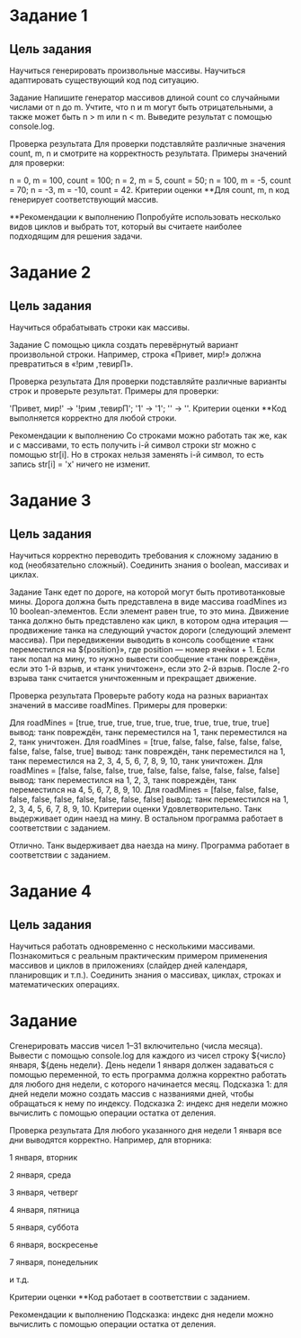 # Задание 1
## Цель задания
Научиться генерировать произвольные массивы. Научиться адаптировать существующий код под ситуацию.

Задание
Напишите генератор массивов длиной count со случайными числами от n до m. Учтите, что n и m могут быть отрицательными, а также может быть n > m или n < m. Выведите результат с помощью console.log.

Проверка результата
Для проверки подставляйте различные значения count, m, n и смотрите на корректность результата. Примеры значений для проверки:

n = 0, m = 100, count = 100;
n = 2, m = 5, count = 50;
n = 100, m = -5, count = 70;
n = -3, m = -10, count = 42.
Критерии оценки
**Для count, m, n код генерирует соответствующий массив.

**Рекомендации к выполнению
Попробуйте использовать несколько видов циклов и выбрать тот, который вы считаете наиболее подходящим для решения задачи.



# Задание 2
## Цель задания
Научиться обрабатывать строки как массивы.

Задание
С помощью цикла создать перевёрнутый вариант произвольной строки. Например, строка «Привет, мир!» должна превратиться в «!рим ,тевирП».

Проверка результата
Для проверки подставляйте различные варианты строк и проверьте результат. Примеры для проверки:

'Привет, мир!' → '!рим ,тевирП';
'1' → '1';
'' → ''.
Критерии оценки
**Код выполняется корректно для любой строки.

Рекомендации к выполнению
Со строками можно работать так же, как и с массивами, то есть получить i-й символ строки str можно с помощью str[i]. Но в строках нельзя заменять i-й символ, то есть запись str[i] = 'x' ничего не изменит.



# Задание 3
## Цель задания
Научиться корректно переводить требования к сложному заданию в код (необязательно сложный). Соединить знания о boolean, массивах и циклах.

Задание
Танк едет по дороге, на которой могут быть противотанковые мины. Дорога должна быть представлена в виде массива roadMines из 10 boolean-элементов. Если элемент равен true, то это мина. Движение танка должно быть представлено как цикл, в котором одна итерация — продвижение танка на следующий участок дороги (следующий элемент массива). При передвижении выводить в консоль сообщение «танк переместился на ${position}», где position — номер ячейки + 1. Если танк попал на мину, то нужно вывести сообщение «танк повреждён», если это 1-й взрыв, и «танк уничтожен», если это 2-й взрыв. После 2-го взрыва танк считается уничтоженным и прекращает движение.

Проверка результата
Проверьте работу кода на разных вариантах значений в массиве roadMines. Примеры для проверки:

Для roadMines = [true, true, true, true, true, true, true, true, true, true] вывод:  танк повреждён, танк переместился на 1, танк переместился на 2, танк уничтожен.
Для roadMines = [true, false, false, false, false, false, false, false, false, true] вывод: танк повреждён, танк переместился на 1,  танк переместился на 2, 3, 4, 5, 6, 7, 8, 9, 10, танк уничтожен.
Для roadMines = [false, false, false, true, false, false, false, false, false, false] вывод: танк переместился на 1, 2, 3, танк повреждён, танк переместился на 4, 5, 6, 7, 8, 9, 10.
Для roadMines = [false, false, false, false, false, false, false, false, false, false] вывод: танк переместился на 1, 2, 3, 4, 5, 6, 7, 8, 9, 10.
Критерии оценки
Удовлетворительно. Танк выдерживает один наезд на мину. В остальном программа работает в соответствии с заданием.

Отлично. Танк выдерживает два наезда на мину. Программа работает в соответствии с заданием.



# Задание 4
## Цель задания
Научиться работать одновременно с несколькими массивами. Познакомиться с реальным практическим примером применения массивов и циклов в приложениях (слайдер дней календаря, планировщик и т.п.). Соединить знания о массивах, циклах, строках и математических операциях.

# Задание
Сгенерировать массив чисел 1–31 включительно (числа месяца). Вывести с помощью console.log для каждого из чисел строку ${число} января, ${день недели}. День недели 1 января должен задаваться с помощью переменной, то есть программа должна корректно работать для любого дня недели, с которого начинается месяц. Подсказка 1: для дней недели можно создать массив с названиями дней, чтобы обращаться к нему по индексу. Подсказка 2: индекс дня недели можно вычислить с помощью операции остатка от деления.

Проверка результата
Для любого указанного дня недели 1 января все дни выводятся корректно. Например, для вторника:

1 января, вторник

2 января, среда

3 января, четверг

4 января, пятница

5 января, суббота

6 января, воскресенье

7 января, понедельник

и т.д.

Критерии оценки
**Код работает в соответствии с заданием.

Рекомендации к выполнению
Подсказка: индекс дня недели можно вычислить с помощью операции остатка от деления.